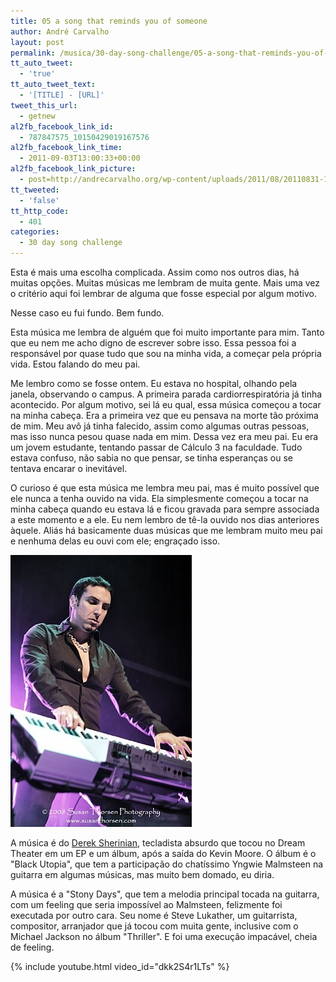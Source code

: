 ```yaml
---
title: 05 a song that reminds you of someone
author: André Carvalho
layout: post
permalink: /musica/30-day-song-challenge/05-a-song-that-reminds-you-of-someone/
tt_auto_tweet:
  - 'true'
tt_auto_tweet_text:
  - '[TITLE] - [URL]'
tweet_this_url:
  - getnew
al2fb_facebook_link_id:
  - 787847575_10150429019167576
al2fb_facebook_link_time:
  - 2011-09-03T13:00:33+00:00
al2fb_facebook_link_picture:
  - post=http://andrecarvalho.org/wp-content/uploads/2011/08/20110831-114404.jpg
tt_tweeted:
  - 'false'
tt_http_code:
  - 401
categories:
  - 30 day song challenge
---
```


Esta é mais uma escolha complicada. Assim como nos outros dias, há muitas opções. Muitas músicas me lembram de muita gente. Mais uma vez o critério aqui foi lembrar de alguma que fosse especial por algum motivo.

Nesse caso eu fui fundo. Bem fundo.

Esta música me lembra de alguém que foi muito importante para mim. Tanto que eu nem me acho digno de escrever sobre isso. Essa pessoa foi a responsável por quase tudo que sou na minha vida, a começar pela própria vida. Estou falando do meu pai.

Me lembro como se fosse ontem. Eu estava no hospital, olhando pela janela, observando o campus. A primeira parada cardiorrespiratória já tinha acontecido. Por algum motivo, sei lá eu qual, essa música começou a tocar na minha cabeça. Era a primeira vez que eu pensava na morte tão próxima de mim. Meu avô já tinha falecido, assim como algumas outras pessoas, mas isso nunca pesou quase nada em mim. Dessa vez era meu pai. Eu era um jovem estudante, tentando passar de Cálculo 3 na faculdade. Tudo estava confuso, não sabia no que pensar, se tinha esperanças ou se tentava encarar o inevitável.

O curioso é que esta música me lembra meu pai, mas é muito possível que ele nunca a tenha ouvido na vida. Ela simplesmente começou a tocar na minha cabeça quando eu estava lá e ficou gravada para sempre associada a este momento e a ele. Eu nem lembro de tê-la ouvido nos dias anteriores àquele. Aliás há basicamente duas músicas que me lembram muito meu pai e nenhuma delas eu ouvi com ele; engraçado isso.

![Derek Sherinian](/wp-content/uploads/2011/08/20110831-114404.jpg)

A música é do [Derek Sherinian](http://www.dereksherinian.com), tecladista absurdo que tocou no Dream Theater em um EP e um álbum, após a saída do Kevin Moore. O álbum é o "Black Utopia", que tem a participação do chatíssimo Yngwie Malmsteen na guitarra em algumas músicas, mas muito bem domado, eu diria.

A música é a "Stony Days", que tem a melodia principal tocada na guitarra, com um feeling que seria impossível ao Malmsteen, felizmente foi executada por outro cara. Seu nome é Steve Lukather, um guitarrista, compositor, arranjador que já tocou com muita gente, inclusive com o Michael Jackson no álbum "Thriller". E foi uma execução impacável, cheia de feeling.

{% include youtube.html video_id="dkk2S4r1LTs" %}

